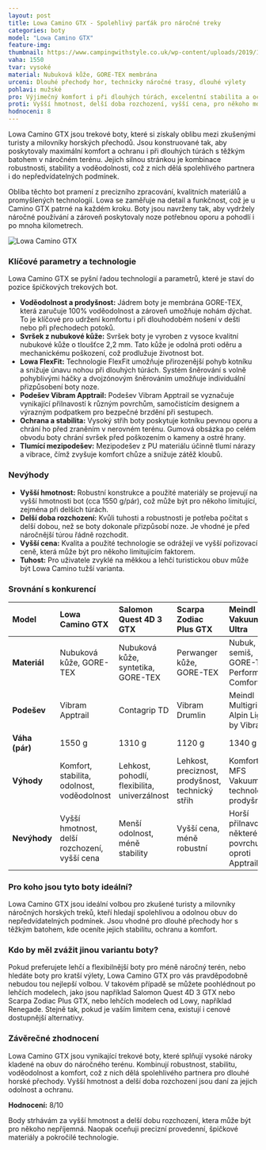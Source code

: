 ```yaml
---
layout: post
title: Lowa Camino GTX - Spolehlivý parťák pro náročné treky
categories: boty
model: "Lowa Camino GTX"
feature-img: 
thumbnail: https://www.campingwithstyle.co.uk/wp-content/uploads/2019/11/Lowa-Camino-GTX-Men-High-Rise-Hiking-Boots--768x432.jpg
vaha: 1550
tvar: vysoké
material: Nubuková kůže, GORE-TEX membrána
urceni: Dlouhé přechody hor, technicky náročné trasy, dlouhé výlety
pohlavi: mužské
pro: Výjimečný komfort i při dlouhých túrách, excelentní stabilita a ochrana nohy, voděodolnost a prodyšnost díky GORE-TEX, vysoká odolnost.
proti: Vyšší hmotnost, delší doba rozchození, vyšší cena, pro někoho mohou být příliš tuhé na lehčí terén.
hodnoceni: 8
---
```



Lowa Camino GTX jsou trekové boty, které si získaly oblibu mezi zkušenými turisty a milovníky horských přechodů. Jsou konstruované tak, aby poskytovaly maximální komfort a ochranu i při dlouhých túrách s těžkým batohem v náročném terénu. Jejich silnou stránkou je kombinace robustnosti, stability a voděodolnosti, což z nich dělá spolehlivého partnera i do nepředvídatelných podmínek.

Obliba těchto bot pramení z precizního zpracování, kvalitních materiálů a promyšlených technologií. Lowa se zaměřuje na detail a funkčnost, což je u Camino GTX patrné na každém kroku. Boty jsou navrženy tak, aby vydržely náročné používání a zároveň poskytovaly noze potřebnou oporu a pohodlí i po mnoha kilometrech.

![Lowa Camino GTX](https://res.cloudinary.com/dvwv5cne3/image/fetch/w_auto,h_450,c_fill,g_auto,f_auto,q_auto/https://shop.hardloop.fr/345613/lowa-camino-gtx-chaussures-homme.jpg)

### Klíčové parametry a technologie

Lowa Camino GTX se pyšní řadou technologií a parametrů, které je staví do pozice špičkových trekových bot.

*   **Voděodolnost a prodyšnost:** Jádrem boty je membrána GORE-TEX, která zaručuje 100% voděodolnost a zároveň umožňuje nohám dýchat. To je klíčové pro udržení komfortu i při dlouhodobém nošení v dešti nebo při přechodech potoků.
*   **Svršek z nubukové kůže:** Svršek boty je vyroben z vysoce kvalitní nubukové kůže o tloušťce 2,2 mm. Tato kůže je odolná proti oděru a mechanickému poškození, což prodlužuje životnost bot.
*   **Lowa FlexFit:** Technologie FlexFit umožňuje přirozenější pohyb kotníku a snižuje únavu nohou při dlouhých túrách. Systém šněrování s volně pohyblivými háčky a dvojzónovým šněrováním umožňuje individuální přizpůsobení boty noze.
*   **Podešev Vibram Apptrail:** Podešev Vibram Apptrail se vyznačuje vynikající přilnavostí k různým povrchům, samočistícím designem a výrazným podpatkem pro bezpečné brzdění při sestupech.
*   **Ochrana a stabilita:** Vysoký střih boty poskytuje kotníku pevnou oporu a chrání ho před zraněním v nerovném terénu. Gumová obsázka po celém obvodu boty chrání svršek před poškozením o kameny a ostré hrany.
*   **Tlumící mezipodešev:** Mezipodešev z PU materiálu účinně tlumí nárazy a vibrace, čímž zvyšuje komfort chůze a snižuje zátěž kloubů.

### Nevýhody

*   **Vyšší hmotnost:** Robustní konstrukce a použité materiály se projevují na vyšší hmotnosti bot (cca 1550 g/pár), což může být pro někoho limitující, zejména při delších túrách.
*   **Delší doba rozchození:** Kvůli tuhosti a robustnosti je potřeba počítat s delší dobou, než se boty dokonale přizpůsobí noze. Je vhodné je před náročnější túrou řádně rozchodit.
*    **Vyšší cena:** Kvalita a použité technologie se odrážejí ve vyšší pořizovací ceně, která může být pro někoho limitujícím faktorem.
* **Tuhost:** Pro uživatele zvyklé na měkkou a lehčí turistickou obuv může být Lowa Camino tužší varianta.

### Srovnání s konkurencí

| Model                 | Lowa Camino GTX                                | Salomon Quest 4D 3 GTX                        | Scarpa Zodiac Plus GTX                       | Meindl Vakuum Ultra         |
| :-------------------- | :-------------------------------------------- | :-------------------------------------------- | :-------------------------------------------- | :-------------------------------------------- |
| **Materiál**           | Nubuková kůže, GORE-TEX                        | Nubuková kůže, syntetika, GORE-TEX            | Perwanger kůže, GORE-TEX                      | Nubuk, semiš, GORE-TEX Performance Comfort  |
| **Podešev**           | Vibram Apptrail                               | Contagrip TD                                  | Vibram Drumlin                                | Meindl Multigrip 3 Alpin Light by Vibram     |
| **Váha (pár)**         | 1550 g                                        | 1310 g                                        | 1120 g                                        | 1340 g                                        |
| **Výhody**            | Komfort, stabilita, odolnost, voděodolnost    | Lehkost, pohodlí, flexibilita, univerzálnost | Lehkost, preciznost, prodyšnost, technický střih | Komfort, MFS Vakuum technologie, prodyšnost |
| **Nevýhody**         | Vyšší hmotnost, delší rozchození, vyšší cena | Menší odolnost, méně stability                 | Vyšší cena, méně robustní                     | Horší přilnavost na některém povrchu oproti Apptrail.              |

### Pro koho jsou tyto boty ideální?

Lowa Camino GTX jsou ideální volbou pro zkušené turisty a milovníky náročných horských treků, kteří hledají spolehlivou a odolnou obuv do nepředvídatelných podmínek. Jsou vhodné pro dlouhé přechody hor s těžkým batohem, kde oceníte jejich stabilitu, ochranu a komfort.

### Kdo by měl zvážit jinou variantu boty?

Pokud preferujete lehčí a flexibilnější boty pro méně náročný terén, nebo hledáte boty pro kratší výlety, Lowa Camino GTX pro vás pravděpodobně nebudou tou nejlepší volbou. V takovém případě se můžete poohlédnout po lehčích modelech, jako jsou například Salomon Quest 4D 3 GTX nebo Scarpa Zodiac Plus GTX, nebo lehčích modelech od Lowy, například Renegade. Stejně tak, pokud je vaším limitem cena, existují i cenové dostupnější alternativy.

### Závěrečné zhodnocení

Lowa Camino GTX jsou vynikající trekové boty, které splňují vysoké nároky kladené na obuv do náročného terénu. Kombinují robustnost, stabilitu, voděodolnost a komfort, což z nich dělá spolehlivého partnera pro dlouhé horské přechody. Vyšší hmotnost a delší doba rozchození jsou daní za jejich odolnost a ochranu.

**Hodnocení:** 8/10

Body strhávám za vyšší hmotnost a delší dobu rozchození, ktera může být pro někoho nepříjemná. Naopak oceňuji precizní provedenní, špičkové materiály a pokročilé technologie.
